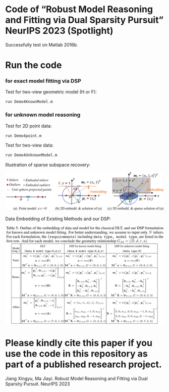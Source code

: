 #  Code of “Robust Model Reasoning and Fitting via Dual Sparsity Pursuit” NeurIPS 2023 (Spotlight)

Successfully test on Matlab 2016b.

# Run the code

### for exact model fitting via DSP
Test for two-view geometric model (H or F):
```bash
run Demo4KnownModel.m
```

### for unknown model reasoning
Test for 2D point data:
```bash
run Demo4point.m
```
Test for two-view data:
```bash
run Demo4UnknownModel.m
```

Illustration of sparse subspace recovery:

![image](https://github.com/StaRainJ/DSP/blob/main/fig/Fig1.png)

Data Embedding of Existing Methods and our DSP:

![image](https://github.com/StaRainJ/DSP/blob/main/fig/TabDataEmbedding.png)


# Please kindly cite this paper if you use the code in this repository as part of a published research project.

 Jiang Xingyu, Ma Jiayi. Robust Model Reasoning and Fitting via Dual Sparsity Pursuit. NeurIPS 2023 
